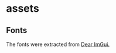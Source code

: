 # assets
## Fonts
The fonts were extracted from [Dear ImGui.](https://github.com/ocornut/imgui/tree/master/misc/fonts)